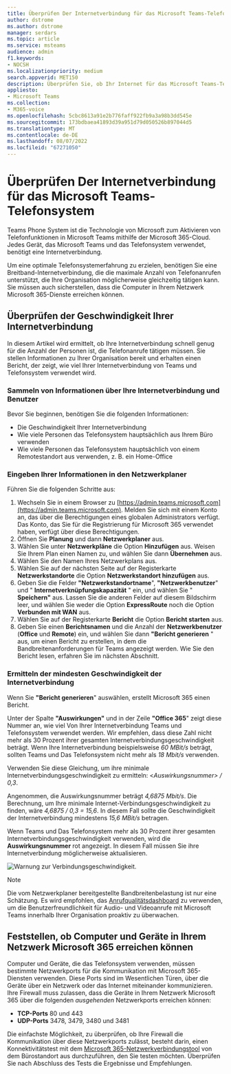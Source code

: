 ```yaml
---
title: Überprüfen Der Internetverbindung für das Microsoft Teams-Telefonsystem
author: dstrome
ms.author: dstrome
manager: serdars
ms.topic: article
ms.service: msteams
audience: admin
f1.keywords:
- NOCSH
ms.localizationpriority: medium
search.appverid: MET150
description: Überprüfen Sie, ob Ihr Internet für das Microsoft Teams-Telefonsystem bereit ist.
appliesto:
- Microsoft Teams
ms.collection:
- M365-voice
ms.openlocfilehash: 5cbc8613a91e2b776faff922fb9a3a98b3dd545e
ms.sourcegitcommit: 173bdbaea41893d39a951d79d050526b897044d5
ms.translationtype: MT
ms.contentlocale: de-DE
ms.lasthandoff: 08/07/2022
ms.locfileid: "67271050"
---
```

# <a name="check-your-internet-connection-for-teams-phone-system"></a>Überprüfen Der Internetverbindung für das Microsoft Teams-Telefonsystem

Teams Phone System ist die Technologie von Microsoft zum Aktivieren von Telefonfunktionen in Microsoft Teams mithilfe der Microsoft 365-Cloud. Jedes Gerät, das Microsoft Teams und das Telefonsystem verwendet, benötigt eine Internetverbindung.

Um eine optimale Telefonsystemerfahrung zu erzielen, benötigen Sie eine Breitband-Internetverbindung, die die maximale Anzahl von Telefonanrufen unterstützt, die Ihre Organisation möglicherweise gleichzeitig tätigen kann. Sie müssen auch sicherstellen, dass die Computer in Ihrem Netzwerk Microsoft 365-Dienste erreichen können.

## <a name="check-your-internet-connection-speed"></a>Überprüfen der Geschwindigkeit Ihrer Internetverbindung

In diesem Artikel wird ermittelt, ob Ihre Internetverbindung schnell genug für die Anzahl der Personen ist, die Telefonanrufe tätigen müssen. Sie stellen Informationen zu Ihrer Organisation bereit und erhalten einen Bericht, der zeigt, wie viel Ihrer Internetverbindung von Teams und Telefonsystem verwendet wird.

### <a name="gather-information-about-your-internet-connection-and-users"></a>Sammeln von Informationen über Ihre Internetverbindung und Benutzer

Bevor Sie beginnen, benötigen Sie die folgenden Informationen:

* Die Geschwindigkeit Ihrer Internetverbindung
* Wie viele Personen das Telefonsystem hauptsächlich aus Ihrem Büro verwenden
* Wie viele Personen das Telefonsystem hauptsächlich von einem Remotestandort aus verwenden, z. B. ein Home-Office

### <a name="enter-your-information-into-the-network-planner"></a>Eingeben Ihrer Informationen in den Netzwerkplaner

Führen Sie die folgenden Schritte aus:

1. Wechseln Sie in einem Browser zu [https://admin.teams.microsoft.com](https://admin.teams.microsoft.com). Melden Sie sich mit einem Konto an, das über die Berechtigungen eines globalen Administrators verfügt. Das Konto, das Sie für die Registrierung für Microsoft 365 verwendet haben, verfügt über diese Berechtigungen.
2. Öffnen Sie **Planung** und dann **Netzwerkplaner** aus.
3. Wählen Sie unter **Netzwerkpläne** die Option **Hinzufügen** aus. Weisen Sie Ihrem Plan einen Namen zu, und wählen Sie dann **Übernehmen** aus.
4. Wählen Sie den Namen Ihres Netzwerkplans aus.
5. Wählen Sie auf der nächsten Seite auf der Registerkarte **Netzwerkstandorte** die Option **Netzwerkstandort hinzufügen** aus.
6. Geben Sie die Felder **"Netzwerkstandortname**", **"Netzwerkbenutzer**" und " **Internetverknüpfungskapazität** " ein, und wählen Sie " **Speichern"** aus. Lassen Sie die anderen Felder auf diesem Bildschirm leer, und wählen Sie weder die Option **ExpressRoute** noch die Option **Verbunden mit WAN** aus.
7. Wählen Sie auf der Registerkarte **Bericht** die Option **Bericht starten** aus.
8. Geben Sie einen **Berichtsnamen** und die Anzahl der **Netzwerkbenutzer** (**Office** und **Remote**) ein, und wählen Sie dann **"Bericht generieren** " aus, um einen Bericht zu erstellen, in dem die Bandbreitenanforderungen für Teams angezeigt werden. Wie Sie den Bericht lesen, erfahren Sie im nächsten Abschnitt.

### <a name="find-your-minimum-internet-connection-speed"></a>Ermitteln der mindesten Geschwindigkeit der Internetverbindung

Wenn Sie **"Bericht generieren**" auswählen, erstellt Microsoft 365 einen Bericht.

Unter der Spalte **"Auswirkungen"** und in der Zeile **"Office 365**" zeigt diese Nummer an, wie viel Von Ihrer Internetverbindung Teams und Telefonsystem verwendet werden. Wir empfehlen, dass diese Zahl nicht mehr als 30 Prozent ihrer gesamten Internetverbindungsgeschwindigkeit beträgt. Wenn Ihre Internetverbindung beispielsweise *60 MBit/s* beträgt, sollten Teams und Das Telefonsystem nicht mehr als *18 Mbit/s* verwenden.

Verwenden Sie diese Gleichung, um ihre minimale Internetverbindungsgeschwindigkeit zu ermitteln: <*Auswirkungsnummer> / 0,3*.  

Angenommen, die Auswirkungsnummer beträgt *4,6875 Mbit/s*. Die Berechnung, um Ihre minimale Internet-Verbindungsgeschwindigkeit zu finden, wäre *4,6875 / 0,3 = 15,6*. In diesem Fall sollte die Geschwindigkeit der Internetverbindung mindestens *15,6 MBit/s* betragen.

Wenn Teams und Das Telefonsystem mehr als 30 Prozent ihrer gesamten Internetverbindungsgeschwindigkeit verwenden, wird die **Auswirkungsnummer** rot angezeigt. In diesem Fall müssen Sie ihre Internetverbindung möglicherweise aktualisieren.

![Warnung zur Verbindungsgeschwindigkeit.](../media/network-planner-report-speed-warning.png)

>[!NOTE]
> Die vom Netzwerkplaner bereitgestellte Bandbreitenbelastung ist nur eine Schätzung. Es wird empfohlen, das [Anrufqualitätsdashboard](../cqd-what-is-call-quality-dashboard.md) zu verwenden, um die Benutzerfreundlichkeit für Audio- und Videoanrufe mit Microsoft Teams innerhalb Ihrer Organisation proaktiv zu überwachen.

## <a name="make-sure-the-computers-and-devices-on-your-network-can-reach-microsoft-365"></a>Feststellen, ob Computer und Geräte in Ihrem Netzwerk Microsoft 365 erreichen können

Computer und Geräte, die das Telefonsystem verwenden, müssen bestimmte Netzwerkports für die Kommunikation mit Microsoft 365-Diensten verwenden. Diese Ports sind im Wesentlichen Türen, über die Geräte über ein Netzwerk oder das Internet miteinander kommunizieren. Ihre Firewall muss zulassen, dass die Geräte in Ihrem Netzwerk Microsoft 365 über die folgenden *ausgehenden* Netzwerkports erreichen können:

* **TCP-Ports** 80 und 443
* **UDP-Ports** 3478, 3479, 3480 und 3481

Die einfachste Möglichkeit, zu überprüfen, ob Ihre Firewall die Kommunikation über diese Netzwerkports zulässt, besteht darin, einen Konnektivitätstest mit dem [Microsoft 365-Netzwerkverbindungstool](/microsoft-365/enterprise/office-365-network-mac-perf-onboarding-tool) von dem Bürostandort aus durchzuführen, den Sie testen möchten. Überprüfen Sie nach Abschluss des Tests die Ergebnisse und Empfehlungen.
